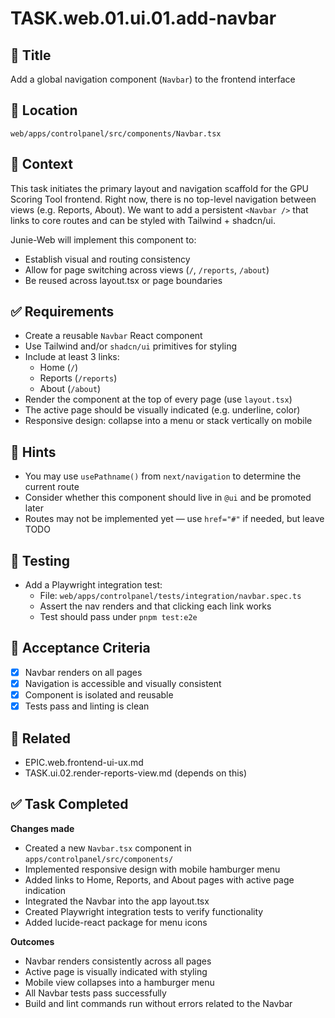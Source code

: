 # TASK.web.01.ui.01.add-navbar

## 📌 Title
Add a global navigation component (`Navbar`) to the frontend interface

## 📁 Location
`web/apps/controlpanel/src/components/Navbar.tsx`

## 🧠 Context
This task initiates the primary layout and navigation scaffold for the GPU Scoring Tool frontend. Right now, there is no top-level navigation between views (e.g. Reports, About). We want to add a persistent `<Navbar />` that links to core routes and can be styled with Tailwind + shadcn/ui.

Junie-Web will implement this component to:
- Establish visual and routing consistency
- Allow for page switching across views (`/`, `/reports`, `/about`)
- Be reused across layout.tsx or page boundaries

## ✅ Requirements

- Create a reusable `Navbar` React component
- Use Tailwind and/or `shadcn/ui` primitives for styling
- Include at least 3 links:
  - Home (`/`)
  - Reports (`/reports`)
  - About (`/about`)
- Render the component at the top of every page (use `layout.tsx`)
- The active page should be visually indicated (e.g. underline, color)
- Responsive design: collapse into a menu or stack vertically on mobile

## 🔧 Hints
- You may use `usePathname()` from `next/navigation` to determine the current route
- Consider whether this component should live in `@ui` and be promoted later
- Routes may not be implemented yet — use `href="#"` if needed, but leave TODO

## 🧪 Testing

- Add a Playwright integration test:
  - File: `web/apps/controlpanel/tests/integration/navbar.spec.ts`
  - Assert the nav renders and that clicking each link works
  - Test should pass under `pnpm test:e2e`

## 🧼 Acceptance Criteria

- [x] Navbar renders on all pages
- [x] Navigation is accessible and visually consistent
- [x] Component is isolated and reusable
- [x] Tests pass and linting is clean

## 🔗 Related

- EPIC.web.frontend-ui-ux.md
- TASK.ui.02.render-reports-view.md (depends on this)

## ✅ Task Completed
**Changes made**
- Created a new `Navbar.tsx` component in `apps/controlpanel/src/components/`
- Implemented responsive design with mobile hamburger menu
- Added links to Home, Reports, and About pages with active page indication
- Integrated the Navbar into the app layout.tsx
- Created Playwright integration tests to verify functionality
- Added lucide-react package for menu icons

**Outcomes**
- Navbar renders consistently across all pages
- Active page is visually indicated with styling
- Mobile view collapses into a hamburger menu
- All Navbar tests pass successfully
- Build and lint commands run without errors related to the Navbar